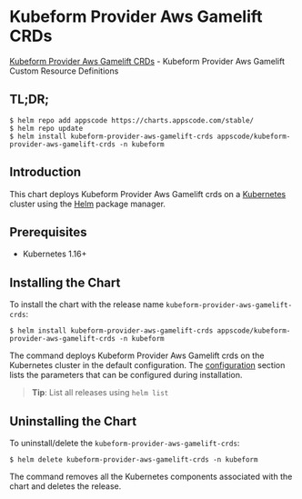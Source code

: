 # Kubeform Provider Aws Gamelift CRDs

[Kubeform Provider Aws Gamelift CRDs](https://github.com/kubeform) - Kubeform Provider Aws Gamelift Custom Resource Definitions

## TL;DR;

```console
$ helm repo add appscode https://charts.appscode.com/stable/
$ helm repo update
$ helm install kubeform-provider-aws-gamelift-crds appscode/kubeform-provider-aws-gamelift-crds -n kubeform
```

## Introduction

This chart deploys Kubeform Provider Aws Gamelift crds on a [Kubernetes](http://kubernetes.io) cluster using the [Helm](https://helm.sh) package manager.

## Prerequisites

- Kubernetes 1.16+

## Installing the Chart

To install the chart with the release name `kubeform-provider-aws-gamelift-crds`:

```console
$ helm install kubeform-provider-aws-gamelift-crds appscode/kubeform-provider-aws-gamelift-crds -n kubeform
```

The command deploys Kubeform Provider Aws Gamelift crds on the Kubernetes cluster in the default configuration. The [configuration](#configuration) section lists the parameters that can be configured during installation.

> **Tip**: List all releases using `helm list`

## Uninstalling the Chart

To uninstall/delete the `kubeform-provider-aws-gamelift-crds`:

```console
$ helm delete kubeform-provider-aws-gamelift-crds -n kubeform
```

The command removes all the Kubernetes components associated with the chart and deletes the release.


